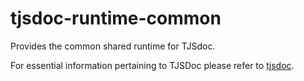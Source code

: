 # tjsdoc-runtime-common
Provides the common shared runtime for TJSdoc.

For essential information pertaining to TJSDoc please refer to [tjsdoc](https://github.com/typhonjs-node-tjsdoc/tjsdoc).
